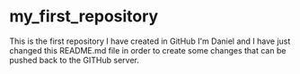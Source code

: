 # my_first_repository
This is the first repository  I have created in GitHub
I'm Daniel and I have just changed this README.md file in order to create some changes that can be pushed back to the GITHub server.
